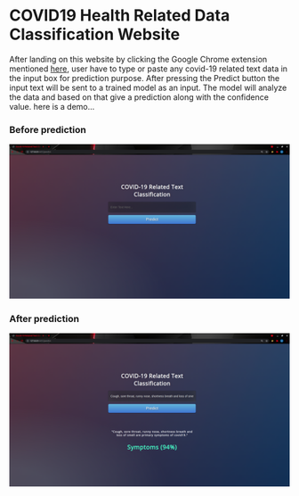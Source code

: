 # COVID19 Health Related Data Classification Website

After landing on this website by clicking the Google Chrome extension mentioned [here](https://github.com/Bishal16/Google-Chrome-Extension_Covid19-Health-Related-Data-Classifier), user have to type or paste any covid-19 related text data in the input box for prediction purpose. After pressing the Predict button the input text will be sent to a trained model as an input. The model will analyze the data and based on that give a prediction along with the confidence value. here is a demo...


### Before prediction
![before testing](https://github.com/Bishal16/COVID19-Health-Related-Data-Classification-Website/blob/main/before%20testing.png)


### After prediction
![after testing](https://github.com/Bishal16/COVID19-Health-Related-Data-Classification-Website/blob/main/after%20testing.png)
